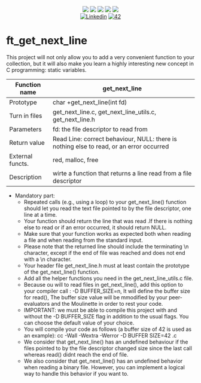<div align="center">
    <img src="https://img.shields.io/badge/status-finished-success?color=00ABAD&style=flat-square" />
    <img src="https://img.shields.io/badge/started-04%20%2F%2011%20%2F%202023-success?color=00ABAD&style=flat-square" />
    <img src="https://img.shields.io/badge/score-110%20%2F%20100-success?color=00ABAD&style=flat-square" />
    <img src="https://img.shields.io/github/languages/top/mxvements/ft_get_next_line?color=00ABAD&style=flat-square" />
    <img src="https://img.shields.io/github/last-commit/mxvements/ft_get_next_line?color=00ABAD&style=flat-square" />
    <br>
    <a href='https://www.linkedin.com/in/luciami' target="_blank"><img alt='Linkedin' src='https://img.shields.io/badge/LinkedIn-100000?style=flat-square&logo=Linkedin&logoColor=white&labelColor=1323233&color=323233'/></a>
    <a href='https://profile.intra.42.fr/users/luciama2' target="_blank"><img alt='42' src='https://img.shields.io/badge/Madrid-100000?style=flat-square&logo=42&logoColor=white&labelColor=323233&color=323233'/></a>
    <br>
</div>

# ft_get_next_line
This project will not only allow you to add a very convenient function to your collection, but it will also make you learn a highly interesting new concept in C programming: static variables.

| Function name | get_next_line |
| ------------- | ------------- |
| Prototype| char +get_next_line(int fd) |
| Turn in files | get_next_line.c, get_next_line_utils.c, get_next_line.h |
| Parameters | fd: the file descriptor to read from |
| Return value | Read Line: correct behaviour, NULL: there is nothing else to read, or an error occurred |
| External functs. | red, malloc, free |
| Description | wirte a function that returns a line read from a file descriptor |

* Mandatory part:
	- Repeated calls (e.g., using a loop) to your get_next_line() function should let you read the text file pointed to by the file descriptor, one line at a time.
	- Your function should return the line that was read .If there is nothing else to read or if an error occurred, it should return NULL.
	- Make sure that your function works as expected both when reading a file and when reading from the standard input.
	- Please note that the returned line should include the terminating \n character, except if the end of file was reached and does not end with a \n character.
	- Your header file get_next_line.h must at least contain the prototype of the get_next_line() function.
	- Add all the helper functions you need in the get_next_line_utils.c file.
	- Because ou will to read files in get_next_line(), add this option to your compiler call : -D BUFFER_SIZE=n, It will define the buffer size for read(), The buffer size value will be mmodified by your peer-evaluators and the Moulinette in order to rest your code.
	- IMPORTANT: we must be able to compile this project with and without the -D BUFFER_SIZE flag in addition to the usual flags. You can choose the default value of your choice.
	- You will compile your code as follows (a buffer size of 42 is used as an example): cc -Wall -Wextra -Werror -D BUFFER SIZE=42 <files>.c
	- We consider that get_next_line() has an undefined behaviour if the files pointed to by the file descriptor changed size since the last call whereas read() didnt reach the end of file.
	- We also consider that get_next_line() has an undefined behavior when reading a binary file. However, you can implement a logical way to handle this behavior if you want to.
